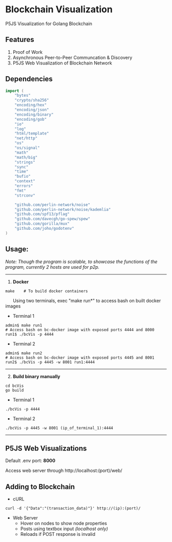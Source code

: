 # Blockchain Visualization
P5JS Visualization for Golang Blockchain

## Features
1. Proof of Work
2. Asynchronous Peer-to-Peer Communcation & Discovery
3. P5JS Web Visualization of Blockchain Network

## Dependencies
```go
import (
	"bytes"
	"crypto/sha256"
	"encoding/hex"
	"encoding/json"
	"encoding/binary"
	"encoding/gob"
	"io"
	"log"
	"html/template"
	"net/http"
	"os"
	"os/signal"
	"math"
	"math/big"
	"strings"
	"sync"
	"time"
	"bufio"
	"context"
	"errors"
	"fmt"
	"strconv"

	"github.com/perlin-network/noise"
	"github.com/perlin-network/noise/kademlia"
	"github.com/spf13/pflag"
	"github.com/davecgh/go-spew/spew"
	"github.com/gorilla/mux"
	"github.com/joho/godotenv"
)
```

## Usage:
<i>Note: Though the program is scalable, to showcase the functions of the program, currently 2 hosts are used for p2p.</i>

---
1. <strong>Docker</strong>
```shell
make    # To build docker containers
```
&nbsp;&nbsp;&nbsp;&nbsp;&nbsp;&nbsp;Using two terminals, exec "make run*" to access bash on built docker images
- Terminal 1
```shell
admin$ make run1
# Access bash on bc-docker image with exposed ports 4444 and 8000
run1$ ./bcVis -p 4444
```
- Terminal 2
```shell
admin$ make run2
# Access bash on bc-docker image with exposed ports 4445 and 8001
run2$ ./bcVis -p 4445 -w 8001 run1:4444
```
---
2. <strong>Build binary manually</strong>
```shell
cd bcVis
go build
```
- Terminal 1
```shell
./bcVis -p 4444
```
- Terminal 2
```shell
./bcVis -p 4445 -w 8001 (ip_of_terminal_1):4444
```
---

## P5JS Web Visualizations
Default .env port: <b>8000</b>

Access web server through http://localhost:(port)/web/

## Adding to Blockchain
- cURL
```shell
curl -d '{"Data":"(transaction_data)"}' http://(ip):(port)/
```
- Web Server
  - Hover on nodes to show node properties
  - Posts using textbox input  <i>(localhost only)</i>
  - Reloads if POST response is invalid
